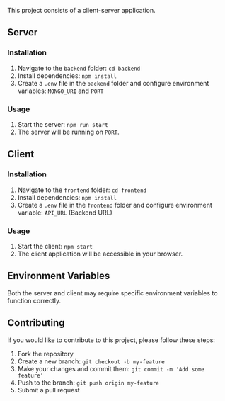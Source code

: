  
 
This project consists of a client-server application.

## Server

### Installation

1. Navigate to the `backend` folder: `cd backend`
2. Install dependencies: `npm install`
3. Create a `.env` file in the `backend` folder and configure environment variables:  ```MONGO_URI``` and ```PORT```

### Usage

1. Start the server: `npm run start`
2. The server will be running on `PORT`.

## Client

### Installation

1. Navigate to the `frontend` folder: `cd frontend`
2. Install dependencies: `npm install`
3. Create a `.env` file in the `frontend` folder and configure environment variable: `API_URL` (Backend URL)

### Usage

1. Start the client: `npm start`
2. The client application will be accessible in your browser.

## Environment Variables

Both the server and client may require specific environment variables to function correctly.

## Contributing

If you would like to contribute to this project, please follow these steps:

1. Fork the repository
2. Create a new branch: `git checkout -b my-feature`
3. Make your changes and commit them: `git commit -m 'Add some feature'`
4. Push to the branch: `git push origin my-feature`
5. Submit a pull request

 


